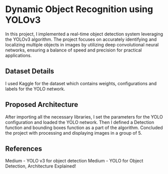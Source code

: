 # Dynamic Object Recognition using YOLOv3 #
In this project, I implemented a real-time object detection system leveraging the YOLOv3 algorithm. The project focuses on accurately identifying and localizing multiple objects in images by utilizing deep convolutional neural networks, ensuring a balance of speed and precision for practical applications.

## Dataset Details ##
I used Kaggle for the dataset which contains weights, configurations and labels for the YOLO network.

## Proposed Architecture ##
After importing all the necessary libraries, I set the parameters for the YOLO configuration and loaded the YOLO network. Then I defined a Detection function and bounding boxes function as a part of the algorithm. Concluded the project with processing and displaying images in a group of 5.

## References ##
Medium - YOLO v3 for object detection 
Medium - YOLO for Object Detection, Architecture Explained!
